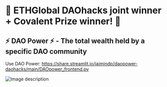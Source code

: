 # 🎉 ETHGlobal DAOhacks joint winner + Covalent Prize winner! 🎉

## ⚡ DAO Power ⚡ - The total wealth held by a specific DAO community

Use DAO Power: https://share.streamlit.io/jaimindp/daopower-daohacks/main/DAOpower_frontend.py


![Image description](<https://github.com/jaimindp/DAOPower-DAOhacks/blob/main/DAO%20Power%20Screenshot.png>)
